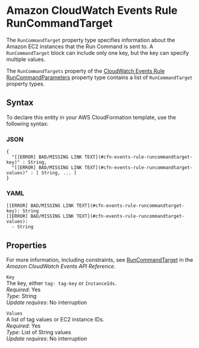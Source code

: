 # Amazon CloudWatch Events Rule RunCommandTarget<a name="aws-properties-events-rule-runcommandtarget"></a>

<a name="aws-properties-events-rule-runcommandtarget-description"></a>The `RunCommandTarget` property type specifies information about the Amazon EC2 instances that the Run Command is sent to\. A `RunCommandTarget` block can include only one key, but the key can specify multiple values\.

<a name="aws-properties-events-rule-runcommandtarget-inheritance"></a> The `RunCommandTargets` property of the [CloudWatch Events Rule RunCommandParameters](aws-properties-events-rule-runcommandparameters.md) property type contains a list of `RunCommandTarget` property types\. 

## Syntax<a name="aws-properties-events-rule-runcommandtarget-syntax"></a>

To declare this entity in your AWS CloudFormation template, use the following syntax:

### JSON<a name="aws-properties-events-rule-runcommandtarget-syntax.json"></a>

```
{
  "[[ERROR] BAD/MISSING LINK TEXT](#cfn-events-rule-runcommandtarget-key)" : String,
  "[[ERROR] BAD/MISSING LINK TEXT](#cfn-events-rule-runcommandtarget-values)" : [ String, ... ]
}
```

### YAML<a name="aws-properties-events-rule-runcommandtarget-syntax.yaml"></a>

```
[[ERROR] BAD/MISSING LINK TEXT](#cfn-events-rule-runcommandtarget-key): String
[[ERROR] BAD/MISSING LINK TEXT](#cfn-events-rule-runcommandtarget-values): 
  - String
```

## Properties<a name="aws-properties-events-rule-runcommandtarget-properties"></a>

For more information, including constraints, see [RunCommandTarget](http://docs.aws.amazon.com/AmazonCloudWatchEvents/latest/APIReference/API_RunCommandTarget.html) in the *Amazon CloudWatch Events API Reference*\.

`Key`  
The key, either `tag: tag-key` or `InstanceIds`\.  
 *Required*: Yes  
 *Type*: String  
 *Update requires*: No interruption 

`Values`  
A list of tag values or EC2 instance IDs\.  
 *Required*: Yes  
 *Type*: List of String values  
 *Update requires*: No interruption 